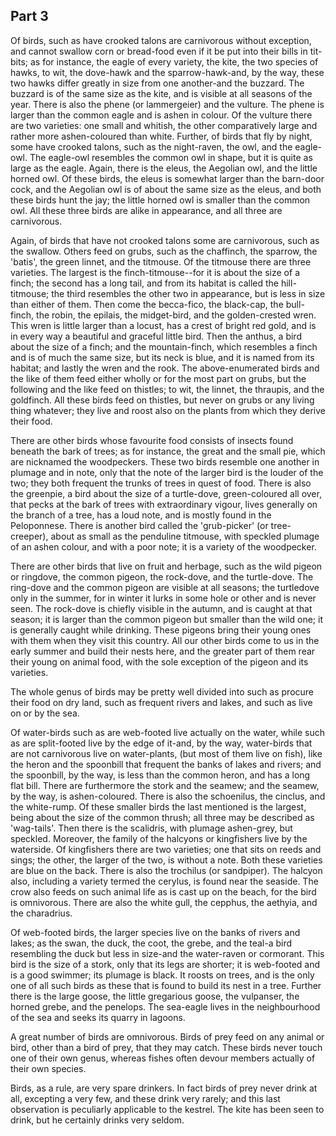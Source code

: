 ## Part 3

Of birds, such as have crooked talons are carnivorous without exception, and cannot swallow corn or bread-food even if it be put into their bills in tit-bits; as for instance, the eagle of every variety, the kite, the two species of hawks, to wit, the dove-hawk and the sparrow-hawk-and, by the way, these two hawks differ greatly in size from one another-and the buzzard.
The buzzard is of the same size as the kite, and is visible at all seasons of the year.
There is also the phene (or lammergeier) and the vulture.
The phene is larger than the common eagle and is ashen in colour.
Of the vulture there are two varieties: one small and whitish, the other comparatively large and rather more ashen-coloured than white.
Further, of birds that fly by night, some have crooked talons, such as the night-raven, the owl, and the eagle-owl.
The eagle-owl resembles the common owl in shape, but it is quite as large as the eagle.
Again, there is the eleus, the Aegolian owl, and the little horned owl.
Of these birds, the eleus is somewhat larger than the barn-door cock, and the Aegolian owl is of about the same size as the eleus, and both these birds hunt the jay; the little horned owl is smaller than the common owl.
All these three birds are alike in appearance, and all three are carnivorous.

Again, of birds that have not crooked talons some are carnivorous, such as the swallow.
Others feed on grubs, such as the chaffinch, the sparrow, the 'batis', the green linnet, and the titmouse.
Of the titmouse there are three varieties.
The largest is the finch-titmouse--for it is about the size of a finch; the second has a long tail, and from its habitat is called the hill-titmouse; the third resembles the other two in appearance, but is less in size than either of them.
Then come the becca-fico, the black-cap, the bull-finch, the robin, the epilais, the midget-bird, and the golden-crested wren.
This wren is little larger than a locust, has a crest of bright red gold, and is in every way a beautiful and graceful little bird.
Then the anthus, a bird about the size of a finch; and the mountain-finch, which resembles a finch and is of much the same size, but its neck is blue, and it is named from its habitat; and lastly the wren and the rook.
The above-enumerated birds and the like of them feed either wholly or for the most part on grubs, but the following and the like feed on thistles; to wit, the linnet, the thraupis, and the goldfinch.
All these birds feed on thistles, but never on grubs or any living thing whatever; they live and roost also on the plants from which they derive their food.

There are other birds whose favourite food consists of insects found beneath the bark of trees; as for instance, the great and the small pie, which are nicknamed the woodpeckers.
These two birds resemble one another in plumage and in note, only that the note of the larger bird is the louder of the two; they both frequent the trunks of trees in quest of food.
There is also the greenpie, a bird about the size of a turtle-dove, green-coloured all over, that pecks at the bark of trees with extraordinary vigour, lives generally on the branch of a tree, has a loud note, and is mostly found in the Peloponnese.
There is another bird called the 'grub-picker' (or tree-creeper), about as small as the penduline titmouse, with speckled plumage of an ashen colour, and with a poor note; it is a variety of the woodpecker.

There are other birds that live on fruit and herbage, such as the wild pigeon or ringdove, the common pigeon, the rock-dove, and the turtle-dove.
The ring-dove and the common pigeon are visible at all seasons; the turtledove only in the summer, for in winter it lurks in some hole or other and is never seen.
The rock-dove is chiefly visible in the autumn, and is caught at that season; it is larger than the common pigeon but smaller than the wild one; it is generally caught while drinking.
These pigeons bring their young ones with them when they visit this country.
All our other birds come to us in the early summer and build their nests here, and the greater part of them rear their young on animal food, with the sole exception of the pigeon and its varieties.

The whole genus of birds may be pretty well divided into such as procure their food on dry land, such as frequent rivers and lakes, and such as live on or by the sea.

Of water-birds such as are web-footed live actually on the water, while such as are split-footed live by the edge of it-and, by the way, water-birds that are not carnivorous live on water-plants, (but most of them live on fish), like the heron and the spoonbill that frequent the banks of lakes and rivers; and the spoonbill, by the way, is less than the common heron, and has a long flat bill.
There are furthermore the stork and the seamew; and the seamew, by the way, is ashen-coloured.
There is also the schoenilus, the cinclus, and the white-rump.
Of these smaller birds the last mentioned is the largest, being about the size of the common thrush; all three may be described as 'wag-tails'.
Then there is the scalidris, with plumage ashen-grey, but speckled.
Moreover, the family of the halcyons or kingfishers live by the waterside.
Of kingfishers there are two varieties; one that sits on reeds and sings; the other, the larger of the two, is without a note.
Both these varieties are blue on the back.
There is also the trochilus (or sandpiper).
The halcyon also, including a variety termed the cerylus, is found near the seaside.
The crow also feeds on such animal life as is cast up on the beach, for the bird is omnivorous.
There are also the white gull, the cepphus, the aethyia, and the charadrius.

Of web-footed birds, the larger species live on the banks of rivers and lakes; as the swan, the duck, the coot, the grebe, and the teal-a bird resembling the duck but less in size-and the water-raven or cormorant.
This bird is the size of a stork, only that its legs are shorter; it is web-footed and is a good swimmer; its plumage is black.
It roosts on trees, and is the only one of all such birds as these that is found to build its nest in a tree.
Further there is the large goose, the little gregarious goose, the vulpanser, the horned grebe, and the penelops.
The sea-eagle lives in the neighbourhood of the sea and seeks its quarry in lagoons.

A great number of birds are omnivorous.
Birds of prey feed on any animal or bird, other than a bird of prey, that they may catch.
These birds never touch one of their own genus, whereas fishes often devour members actually of their own species.

Birds, as a rule, are very spare drinkers.
In fact birds of prey never drink at all, excepting a very few, and these drink very rarely; and this last observation is peculiarly applicable to the kestrel.
The kite has been seen to drink, but he certainly drinks very seldom.

